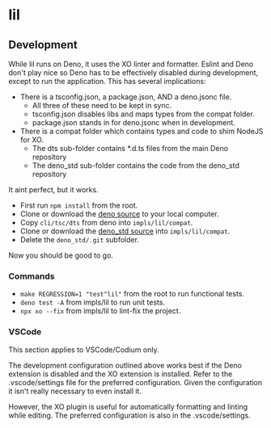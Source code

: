 # lil

## Development

While lil runs on Deno, it uses the XO linter and formatter. Eslint and Deno
don't play nice so Deno has to be effectively disabled during development,
except to run the application. This has several implications:

- There is a tsconfig.json, a package.json, AND a deno.jsonc file.
  - All three of these need to be kept in sync.
  - tsconfig.json disables libs and maps types from the compat folder.
  - package.json stands in for deno.jsonc when in development.
- There is a compat folder which contains types and code to shim NodeJS for XO.
  - The dts sub-folder contains *.d.ts files from the main Deno repository
  - The deno_std sub-folder contains the code from the deno_std repository

It aint perfect, but it works.

- First run `npm install` from the root. 
- Clone or download the [deno source][1] to your local computer.
- Copy `cli/tsc/dts` from deno into `impls/lil/compat`.
- Clone or download the [deno_std source][2] into `impls/lil/compat`.
- Delete the `deno_std/.git` subfolder.

Now you should be good to go.

### Commands

- `make REGRESSION=1 "test^lil"` from the root to run functional tests.
- `deno test -A` from impls/lil to run unit tests.
- `npx xo --fix` from impls/lil to lint-fix the project.

### VSCode

This section applies to VSCode/Codium only. 

The development configuration outlined above works best if the Deno extension
is disabled and the XO extension is installed. Refer to the .vscode/settings
file for the preferred configuration. Given the configuration it isn't really
necessary to even install it.

However, the XO plugin is useful for automatically formatting and linting
while editing. The preferred configuration is also in the .vscode/settings.

[1]: https://github.com/denoland/deno.git
[2]: https://github.com/denoland/deno_std.git

